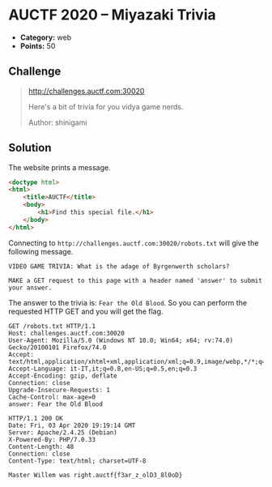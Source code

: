 # AUCTF 2020 – Miyazaki Trivia

* **Category:** web
* **Points:** 50

## Challenge

> http://challenges.auctf.com:30020
> 
> Here's a bit of trivia for you vidya game nerds.
> 
> Author: shinigami

## Solution

The website prints a message.

```html
<doctype html>
<html>
	<title>AUCTF</title>
	<body>
		<h1>Find this special file.</h1>
	</body>
</html>
```

Connecting to `http://challenges.auctf.com:30020/robots.txt` will give the following message.

```
VIDEO GAME TRIVIA: What is the adage of Byrgenwerth scholars?

MAKE a GET request to this page with a header named 'answer' to submit your answer.
```

The answer to the trivia is: `Fear the Old Blood`. So you can perform the requested HTTP GET and you will get the flag.

```
GET /robots.txt HTTP/1.1
Host: challenges.auctf.com:30020
User-Agent: Mozilla/5.0 (Windows NT 10.0; Win64; x64; rv:74.0) Gecko/20100101 Firefox/74.0
Accept: text/html,application/xhtml+xml,application/xml;q=0.9,image/webp,*/*;q=0.8
Accept-Language: it-IT,it;q=0.8,en-US;q=0.5,en;q=0.3
Accept-Encoding: gzip, deflate
Connection: close
Upgrade-Insecure-Requests: 1
Cache-Control: max-age=0
answer: Fear the Old Blood

HTTP/1.1 200 OK
Date: Fri, 03 Apr 2020 19:19:14 GMT
Server: Apache/2.4.25 (Debian)
X-Powered-By: PHP/7.0.33
Content-Length: 48
Connection: close
Content-Type: text/html; charset=UTF-8

Master Willem was right.auctf{f3ar_z_olD3_8l0oD}
```